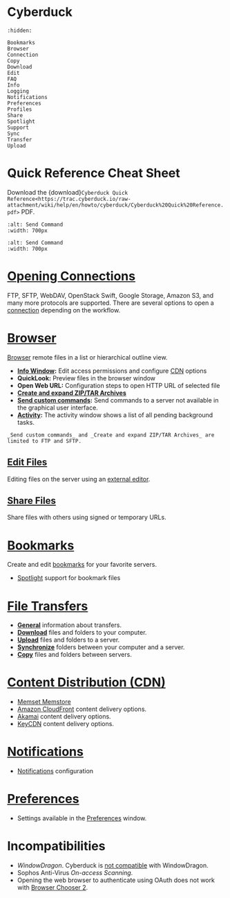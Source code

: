 Cyberduck 
===

```{toctree}
:hidden:

Bookmarks
Browser
Connection
Copy
Download
Edit
FAQ
Info
Logging
Notifications
Preferences
Profiles
Share
Spotlight
Support
Sync
Transfer
Upload
```
# Quick Reference Cheat Sheet

Download the {download}`Cyberduck Quick Reference<https://trac.cyberduck.io/raw-attachment/wiki/help/en/howto/cyberduck/Cyberduck%20Quick%20Reference.pdf>` PDF.

```{image} _images/Cyberduck_Quick_Reference_Page_1.png
:alt: Send Command
:width: 700px
```

```{image} _images/Cyberduck_Quick_Reference_Page_2.png
:alt: Send Command
:width: 700px
```

# [Opening Connections](Connection)

FTP, SFTP, WebDAV, OpenStack Swift, Google Storage, Amazon S3, and many more protocols are supported. There are several options to open a [connection](Connection) depending on the workflow.

# [Browser](Browser)

[Browser](Browser) remote files in a list or hierarchical outline view.

- **[Info Window](Info):** Edit access permissions and configure [CDN](../CDN/index) options
- **QuickLook:** Preview files in the browser window
- **Open Web URL:** Configuration steps to open HTTP URL of selected file
- **[Create and expand ZIP/TAR Archives](../Protocols/SFTP#create-and-expand-zip-tar-archives)**
- **[Send custom commands](../Protocols/SFTP#remote-commands):** Send commands to a server not available in the graphical user interface.
- **[Activity](Browser#activity):** The activity window shows a list of all pending background tasks.

```{note}
_Send custom commands_ and _Create and expand ZIP/TAR Archives_ are limited to FTP and SFTP. 
```

## [Edit Files](Edit)

Editing files on the server using an [external editor](Edit).

## [Share Files](Share)

Share files with others using signed or temporary URLs.

# [Bookmarks](Bookmarks)

Create and edit [bookmarks](Bookmarks) for your favorite servers.

- [Spotlight](Spotlight) support for bookmark files

# [File Transfers](Transfer)

- **[General](Transfer)** information about transfers. 
- **[Download](Download)** files and folders to your computer.
- **[Upload](Upload)** files and folders to a server.
- **[Synchronize](Sync)** folders between your computer and a server.
- **[Copy](Copy)** files and folders between servers.

# [Content Distribution (CDN)](../CDN/index)

- [Memset Memstore](../Protocols/OpenStack/Memset)
- [Amazon CloudFront](../CDN/CloudFront) content delivery options.
- [Akamai](../CDN/Akamai) content delivery options.
- [KeyCDN](../CDN/KeyCDN) content delivery options.

# [Notifications](Notifications)

- [Notifications](Notifications) configuration

# [Preferences](Preferences)

- Settings available in the [Preferences](Preferences) window.

# Incompatibilities

- *WindowDragon*. Cyberduck is [not compatible](http://sourceforge.net/tracker/index.php?func=detail&aid=1942730&group_id=208546&atid=1006129) with WindowDragon.
- Sophos Anti-Virus *On-access Scanning*.
- Opening the web browser to authenticate using OAuth does not work with [Browser Chooser 2](https://browserchooser2.com/).
